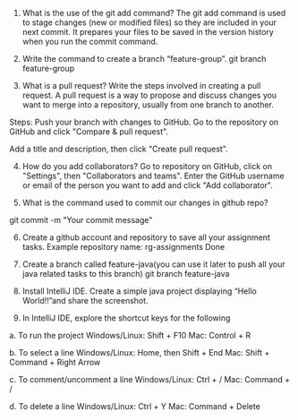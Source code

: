 1. What is the use of the git add command?
The git add command is used to stage changes (new or modified files) so they are included in your next commit.
It prepares your files to be saved in the version history when you run the commit command.

2. Write the command to create a branch “feature-group”.
git branch feature-group


3. What is a pull request? Write the steps involved in creating a pull request.
A pull request is a way to propose and discuss changes you want to merge into a repository, usually from one branch to another.

Steps:
Push your branch with changes to GitHub.
Go to the repository on GitHub and click "Compare & pull request".

Add a title and description, then click "Create pull request".

4. How do you add collaborators?
Go to repository on GitHub, click on "Settings", then "Collaborators and teams".
Enter the GitHub username or email of the person you want to add and click "Add collaborator".

5. What is the command used to commit our changes in github repo?

git commit -m "Your commit message"


6. Create a github account and repository to save all your assignment tasks. Example repository name: rg-assignments
Done


7. Create a branch called feature-java(you can use it later to push all your java related tasks to this branch)
git branch feature-java

8. Install IntelliJ IDE. Create a simple java project displaying “Hello World!!”and share the screenshot.

9. In IntelliJ IDE, explore the shortcut keys for the following

a. To run the project
Windows/Linux: Shift + F10
Mac: Control + R

b. To select a line
Windows/Linux: Home, then Shift + End
Mac: Shift + Command + Right Arrow

c. To comment/uncomment a line
Windows/Linux: Ctrl + /
Mac: Command + /

d. To delete a line
Windows/Linux: Ctrl + Y
Mac: Command + Delete
